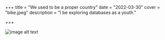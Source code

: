 +++
title = "We used to be a proper country"
date = "2022-03-30"
cover = "bike.jpeg"
description = "I be exploring databases as a youth."

+++



![image alt text](/IMG_0027.PNG)